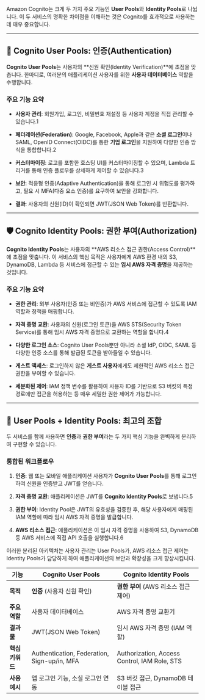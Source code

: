 
Amazon Cognito는 크게 두 가지 주요 기능인 **User Pools**와 **Identity Pools**로 나뉩니다. 이 두 서비스의 명확한 차이점을 이해하는 것은 Cognito를 효과적으로 사용하는 데 매우 중요합니다.

---

## 🔑 Cognito User Pools: 인증(Authentication)

**Cognito User Pools**는 사용자의 **신원 확인(Identity Verification)**에 초점을 맞춥니다. 한마디로, 여러분의 애플리케이션 사용자를 위한 **사용자 데이터베이스** 역할을 수행합니다.

### 주요 기능 요약

- **사용자 관리**: 회원가입, 로그인, 비밀번호 재설정 등 사용자 계정을 직접 관리할 수 있습니다.1
    
- **페더레이션(Federation)**: Google, Facebook, Apple과 같은 **소셜 로그인**이나 SAML, OpenID Connect(OIDC)를 통한 **기업 로그인**을 지원하여 다양한 인증 방식을 통합합니다.2
    
- **커스터마이징**: 로고를 포함한 호스팅 UI를 커스터마이징할 수 있으며, Lambda 트리거를 통해 인증 플로우를 상세하게 제어할 수 있습니다.3
    
- **보안**: 적응형 인증(Adaptive Authentication)을 통해 로그인 시 위험도를 평가하고, 필요 시 MFA(다중 요소 인증)를 요구하여 보안을 강화합니다.
    
- **결과**: 사용자의 신원(ID)이 확인되면 JWT(JSON Web Token)를 반환합니다.


---

## 🛡️ Cognito Identity Pools: 권한 부여(Authorization)

**Cognito Identity Pools**는 사용자의 **AWS 리소스 접근 권한(Access Control)**에 초점을 맞춥니다. 이 서비스의 핵심 목적은 사용자에게 AWS 환경 내의 S3, DynamoDB, Lambda 등 서비스에 접근할 수 있는 **임시 AWS 자격 증명**을 제공하는 것입니다.

### 주요 기능 요약

- **권한 관리**: 외부 사용자(인증 또는 비인증)가 AWS 서비스에 접근할 수 있도록 IAM 역할과 정책을 매핑합니다.
    
- **자격 증명 교환**: 사용자의 신원(로그인 토큰)을 AWS STS(Security Token Service)를 통해 임시 AWS 자격 증명으로 교환하는 역할을 합니다.4
    
- **다양한 로그인 소스**: Cognito User Pools뿐만 아니라 소셜 IdP, OIDC, SAML 등 다양한 인증 소스를 통해 발급된 토큰을 받아들일 수 있습니다.
    
- **게스트 액세스**: 로그인하지 않은 **게스트 사용자**에게도 제한적인 AWS 리소스 접근 권한을 부여할 수 있습니다.
    
- **세분화된 제어**: IAM 정책 변수를 활용하여 사용자 ID를 기반으로 S3 버킷의 특정 경로에만 접근을 허용하는 등 매우 세밀한 권한 제어가 가능합니다.


---

## 🤝 User Pools + Identity Pools: 최고의 조합

두 서비스를 함께 사용하면 **인증**과 **권한 부여**라는 두 가지 핵심 기능을 완벽하게 분리하여 구현할 수 있습니다.

### 통합된 워크플로우

1. **인증**: 웹 또는 모바일 애플리케이션 사용자가 **Cognito User Pools**를 통해 로그인하여 신원을 인증받고 JWT를 얻습니다.
    
2. **자격 증명 교환**: 애플리케이션은 JWT를 **Cognito Identity Pools**로 보냅니다.5
    
3. **권한 부여**: Identity Pool은 JWT의 유효성을 검증한 후, 해당 사용자에게 매핑된 IAM 역할에 따라 임시 AWS 자격 증명을 발급합니다.
    
4. **AWS 리소스 접근**: 애플리케이션은 이 임시 자격 증명을 사용하여 S3, DynamoDB 등 AWS 서비스에 직접 API 호출을 실행합니다.6
    

이러한 분리된 아키텍처는 사용자 관리는 User Pools가, AWS 리소스 접근 제어는 Identity Pools가 담당하게 하여 애플리케이션의 보안과 확장성을 크게 향상시킵니다.

|기능|**Cognito User Pools**|**Cognito Identity Pools**|
|---|---|---|
|**목적**|**인증** (사용자 신원 확인)|**권한 부여** (AWS 리소스 접근 제어)|
|**주요 역할**|사용자 데이터베이스|AWS 자격 증명 교환기|
|**결과물**|JWT(JSON Web Token)|임시 AWS 자격 증명 (IAM 역할)|
|**핵심 키워드**|Authentication, Federation, Sign-up/in, MFA|Authorization, Access Control, IAM Role, STS|
|**사용 예시**|앱 로그인 기능, 소셜 로그인 연동|S3 버킷 접근, DynamoDB 테이블 접근|